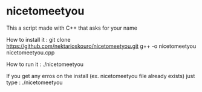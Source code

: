 # nicetomeetyou
This a script made with C++ that asks for your name

How to install it :
git clone https://github.com/nektarioskouro/nicetomeetyou.git
g++ -o nicetomeetyou nicetomeetyou.cpp

How to run it :
./nicetomeetyou

If you get any erros on the install (ex. nicetomeetyou file already exists) just type : ./nicetomeetyou
